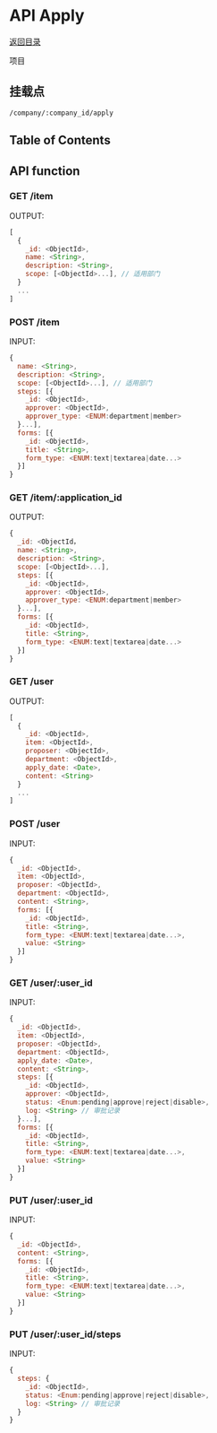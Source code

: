 # API Apply

[返回目录](index.md)

项目

## 挂载点

```
/company/:company_id/apply
```

## Table of Contents

## API function

### GET /item

OUTPUT:
```javascript
[
  {
    _id: <ObjectId>,
    name: <String>,
    description: <String>,
    scope: [<ObjectId>...], // 适用部门
  }
  ...
]
```

### POST /item

INPUT:
```javascript
{
  name: <String>,
  description: <String>,
  scope: [<ObjectId>...], // 适用部门
  steps: [{
    _id: <ObjectId>,
    approver: <ObjectId>,
    approver_type: <ENUM:department|member>
  }...],
  forms: [{
    _id: <ObjectId>,
    title: <String>,
    form_type: <ENUM:text|textarea|date...>
  }]
}
```

### GET /item/:application_id

OUTPUT:
```javascript
{
  _id: <ObjectId，
  name: <String>,
  description: <String>,
  scope: [<ObjectId>...],
  steps: [{
    _id: <ObjectId>,
    approver: <ObjectId>,
    approver_type: <ENUM:department|member>
  }...],
  forms: [{
    _id: <ObjectId>,
    title: <String>,
    form_type: <ENUM:text|textarea|date...>
  }]
}
```

### GET /user

OUTPUT:
```javascript
[
  {
    _id: <ObjectId>,
    item: <ObjectId>,
    proposer: <ObjectId>,
    department: <ObjectId>,
    apply_date: <Date>,
    content: <String>
  }
  ...
]
```

### POST /user

INPUT:
```javascript
{
  _id: <ObjectId>,
  item: <ObjectId>,
  proposer: <ObjectId>,
  department: <ObjectId>,
  content: <String>,
  forms: [{
    _id: <ObjectId>,
    title: <String>,
    form_type: <ENUM:text|textarea|date...>,
    value: <String>
  }]
}
```

### GET /user/:user_id

INPUT:
```javascript
{
  _id: <ObjectId>,
  item: <ObjectId>,
  proposer: <ObjectId>,
  department: <ObjectId>,
  apply_date: <Date>,
  content: <String>,
  steps: [{
    _id: <ObjectId>,
    approver: <ObjectId>,
    status: <Enum:pending|approve|reject|disable>,
    log: <String> // 审批记录
  }...],
  forms: [{
    _id: <ObjectId>,
    title: <String>,
    form_type: <ENUM:text|textarea|date...>,
    value: <String>
  }]
}
```

### PUT /user/:user_id

INPUT:
```javascript
{
  _id: <ObjectId>,
  content: <String>,
  forms: [{
    _id: <ObjectId>,
    title: <String>,
    form_type: <ENUM:text|textarea|date...>,
    value: <String>
  }]
}
```

### PUT /user/:user_id/steps

INPUT:
```javascript
{
  steps: {
    _id: <ObjectId>,
    status: <Enum:pending|approve|reject|disable>,
    log: <String> // 审批记录
  }
}
```

